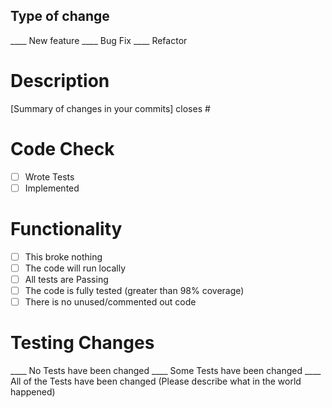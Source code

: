 ## Type of change
____  New feature
____  Bug Fix
____  Refactor

# Description
[Summary of changes in your commits]
closes #

# Code Check
- [ ] Wrote Tests
- [ ] Implemented

# Functionality
- [ ] This broke nothing
- [ ] The code will run locally
- [ ] All tests are Passing
- [ ] The code is fully tested (greater than 98% coverage)
- [ ] There is no unused/commented out code

# Testing Changes
____ No Tests have been changed
____ Some Tests have been changed
____ All of the Tests have been changed (Please describe what in the world happened)